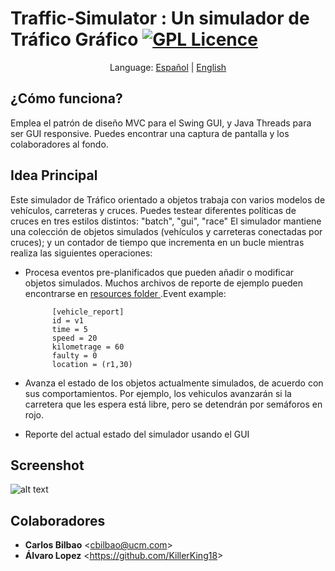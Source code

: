 # Traffic-Simulator : Un simulador de Tráfico Gráfico [![GPL Licence](https://badges.frapsoft.com/os/gpl/gpl.png?v=103)](https://opensource.org/licenses/GPL-3.0/)

 <p align="center">
  <span>Language:</span> 
  <a href="https://github.com/Zildj1an/Traffic-Simulator/blob/master/LEEME.md">Español</a> |
  <a href="https://github.com/Zildj1an/Traffic-Simulator">English</a> 
</p>

## ¿Cómo funciona?

Emplea el patrón de diseño MVC para el Swing GUI, y Java Threads para ser GUI responsive. Puedes encontrar una captura de pantalla y los colaboradores al fondo.

## Idea Principal
Este simulador de Tráfico orientado a objetos trabaja con varios modelos de vehículos, carreteras y cruces. Puedes testear diferentes políticas de cruces en tres estilos distintos: "batch", "gui", "race" 
El simulador mantiene una colección de objetos simulados (vehículos y carreteras conectadas por cruces); y un contador de tiempo que incrementa en un bucle mientras realiza las siguientes operaciones:

  - Procesa eventos pre-planificados que pueden añadir o modificar objetos simulados. Muchos archivos de reporte de ejemplo pueden encontrarse en <a href="https://github.com/Zildj1an/Traffic-Simulator/tree/master/resources">resources folder </a>.Event example: 

              [vehicle_report]
              id = v1
              time = 5
              speed = 20
              kilometrage = 60
              faulty = 0
              location = (r1,30)

  - Avanza el estado de los objetos actualmente simulados, de acuerdo con sus comportamientos. Por ejemplo, los vehiculos avanzarán si la carretera que les espera está libre, pero se detendrán por semáforos en rojo.

  -  Reporte del actual estado del simulador usando el GUI

## Screenshot

![alt text](https://github.com/Zildj1an/Traffic-Simulator/blob/master/GUI.png)

## Colaboradores
* **Carlos Bilbao** &lt;cbilbao@ucm.com&gt;
* **Álvaro Lopez** &lt;https://github.com/KillerKing18&gt;
